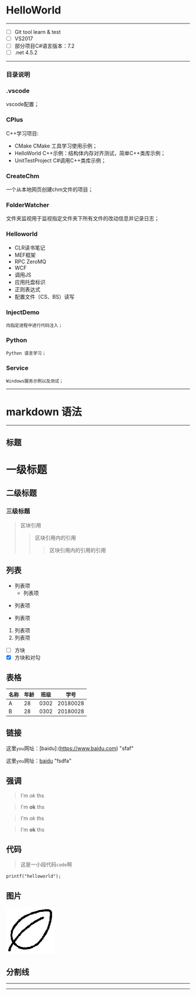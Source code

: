 # HelloWorld
***
- [ ] Git tool learn & test
- [ ] VS2017
- [ ] 部分项目C#语言版本：7.2
- [ ] .net 4.5.2
***
### 目录说明

### .vscode
vscode配置；
### CPlus
C++学习项目:
- CMake  CMake 工具学习使用示例；
- HelloWorld C++示例：结构体内存对齐测试，简单C++类库示例；
- UnitTestProject C#调用C++类库示例；
### CreateChm
一个从本地网页创建chm文件的项目；
### FolderWatcher
文件夹监视用于监视指定文件夹下所有文件的改动信息并记录日志；
### Helloworld
* CLR读书笔记
* MEF框架
* RPC ZeroMQ
* WCF
* 调用JS
* 应用托盘标识
* 正则表达式
* 配置文件（CS、BS）读写
### InjectDemo
    向指定进程中进行代码注入；    
### Python
    Python 语言学习；
### Service
    Windows服务示例以及测试；

***
# markdown 语法
***
## 标题
# 一级标题
## 二级标题
### 三级标题
> 区块引用
>> 区块引用内的引用
>>> 区块引用内的引用的引用
## 列表
* 列表项
    * 列表项
- 列表项
+ 列表项
1. 列表项
2. 列表项
- [ ] 方块
- [x] 方块和对勾
## 表格
|名称|年龄|班级|学号|
|----|---|----|----|
|A|28|0302|20180028|
|B|28|0302|20180028|
## 链接
这里`you`网址：[baidu]:(https://www.baidu.com) "sfaf"
>
这里`you`网址：[baidu](https://www.baidu.com) "fsdfa"
## 强调
> I'm *ok* ths

> I'm **ok** ths

> I'm _ok_ ths

> I'm __ok__ ths
## 代码
> 这是一小段代码`code`啊
```
printf("helloworld");
```
## 图片
![代替文字](/leaf.png)
## 分割线
***
___
